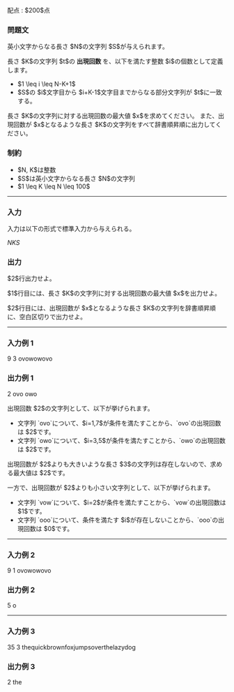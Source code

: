 
<div>

<span>

<span>

<p>
配点 : $200$点
</p>

<div>

<section>

### **問題文**

<p>
英小文字からなる長さ $N$の文字列 $S$が与えられます。
</p>

<p>
長さ $K$の文字列 $t$の
<strong>
出現回数
</strong>
を、以下を満たす整数 $i$の個数として定義します。
</p>

<ul>

<li>
$1 \leq i \leq N-K+1$
</li>

<li>
$S$の $i$文字目から $i+K-1$文字目までからなる部分文字列が $t$に一致する。
</li>

</ul>

<p>
長さ $K$の文字列に対する出現回数の最大値 $x$を求めてください。
また、出現回数が $x$となるような長さ $K$の文字列をすべて辞書順昇順に出力してください。
</p>

</section>

</div>

<div>

<section>

### **制約**

<ul>

<li>
$N, K$は整数
</li>

<li>
$S$は英小文字からなる長さ $N$の文字列
</li>

<li>
$1 \leq K \leq N \leq 100$
</li>

</ul>

</section>

</div>

---

<div>

<div>

<section>

### **入力**

<p>
入力は以下の形式で標準入力から与えられる。
</p>

<div>

$N$$K$$S$
</div>

</section>

</div>

<div>

<section>

### **出力**

<p>
$2$行出力せよ。
</p>

<p>
$1$行目には、長さ $K$の文字列に対する出現回数の最大値 $x$を出力せよ。
</p>

<p>
$2$行目には、出現回数が $x$となるような長さ $K$の文字列を辞書順昇順に、空白区切りで出力せよ。
</p>

</section>

</div>

</div>

---

<div>

<section>

### **入力例 1**

<div>

9 3
ovowowovo

</div>

</section>

</div>

<div>

<section>

### **出力例 1**

<div>

2
ovo owo

</div>

<p>
出現回数 $2$の文字列として、以下が挙げられます。
</p>

<ul>

<li>
文字列 `ovo`について、$i=1,7$が条件を満たすことから、`ovo`の出現回数は $2$です。
</li>

<li>
文字列 `owo`について、$i=3,5$が条件を満たすことから、`owo`の出現回数は $2$です。
</li>

</ul>

<p>
出現回数が $2$よりも大きいような長さ $3$の文字列は存在しないので、求める最大値は $2$です。
</p>

<p>
一方で、出現回数が $2$よりも小さい文字列として、以下が挙げられます。
</p>

<ul>

<li>
文字列 `vow`について、$i=2$が条件を満たすことから、`vow`の出現回数は $1$です。
</li>

<li>
文字列 `ooo`について、条件を満たす $i$が存在しないことから、`ooo`の出現回数は $0$です。
</li>

</ul>

</section>

</div>

---

<div>

<section>

### **入力例 2**

<div>

9 1
ovowowovo

</div>

</section>

</div>

<div>

<section>

### **出力例 2**

<div>

5
o

</div>

</section>

</div>

---

<div>

<section>

### **入力例 3**

<div>

35 3
thequickbrownfoxjumpsoverthelazydog

</div>

</section>

</div>

<div>

<section>

### **出力例 3**

<div>

2
the

</div>

</section>

</div>

</span>

</span>

</div>
